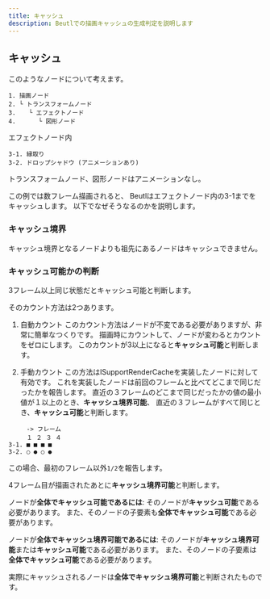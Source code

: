 ```yaml
---
title: キャッシュ
description: Beutlでの描画キャッシュの生成判定を説明します
---
```


## キャッシュ
このようなノードについて考えます。
```
1. 描画ノード
2. └ トランスフォームノード
3. 　 └ エフェクトノード
4. 　 　 └ 図形ノード
```
エフェクトノード内
```
3-1. 縁取り
3-2. ドロップシャドウ (アニメーションあり)
```
トランスフォームノード、図形ノードはアニメーションなし。

この例では数フレーム描画されると、
Beutlはエフェクトノード内の3-1までをキャッシュします。
以下でなぜそうなるのかを説明します。

### キャッシュ境界
キャッシュ境界となるノードよりも祖先にあるノードはキャッシュできません。

### キャッシュ可能かの判断
3フレーム以上同じ状態だとキャッシュ可能と判断します。

そのカウント方法は2つあります。
1. 自動カウント
このカウント方法はノードが不変である必要がありますが、非常に簡単なつくりです。
描画時にカウントして、ノードが変わるとカウントをゼロにします。
このカウントが3以上になると**キャッシュ可能**と判断します。

2. 手動カウント
この方法はISupportRenderCacheを実装したノードに対して有効です。
これを実装したノードは前回のフレームと比べてどこまで同じだったかを報告します。
直近の３フレームのどこまで同じだったかの値の最小値が１以上のとき、**キャッシュ境界可能**、
直近の３フレームがすべて同じとき、**キャッシュ可能**と判断します。
```
     -> フレーム
     １ ２ ３ ４
3-1. ■ ■ ■ ■
3-2. ○ ● ○ ●
```
この場合、最初のフレーム以外`1/2`を報告します。

4フレーム目が描画されたあとに**キャッシュ境界可能**と判断します。

ノードが**全体でキャッシュ可能であるには**:
そのノードが**キャッシュ可能**である必要があります。
また、そのノードの子要素も**全体でキャッシュ可能**である必要があります。

ノードが**全体でキャッシュ境界可能であるには**:
そのノードが**キャッシュ境界可能**または**キャッシュ可能**である必要があります。
また、そのノードの子要素は**全体でキャッシュ可能**である必要があります。

実際にキャッシュされるノードは**全体でキャッシュ境界可能**と判断されたものです。
